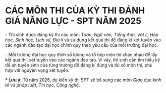 # CÁC MÔN THI CỦA KỲ THI ĐÁNH GIÁ NĂNG LỰC - SPT NĂM 2025

\- Thí sinh được đăng ký thi các môn: *Toán, Ngữ văn, Tiếng Anh, Vật lí, Hóa học, Sinh học, Lịch sử, Địa lí* và sử dụng kết quả thi để đăng kí xét tuyển vào các ngành đào tạo đại học chính quy theo yêu cầu của mỗi trường đại học.

\- Mỗi trường đại học quy định số lượng và tổ hợp môn thi khác nhau để lấy kết quả thi, xét tuyển vào các ngành đào tạo. Vì vậy, thí sinh cần tìm hiểu kỹ đề án tuyển sinh của từng trường để đăng kí đúng và đủ số môn thi, phù hợp với nguyện vọng xét tuyển.

**\* Lưu ý**: Từ năm 2026, dự kiến kỳ thi SPT sẽ bổ sung các môn *Giáo dục kinh tế và pháp luật*, *Tin học*, *Công nghệ*.